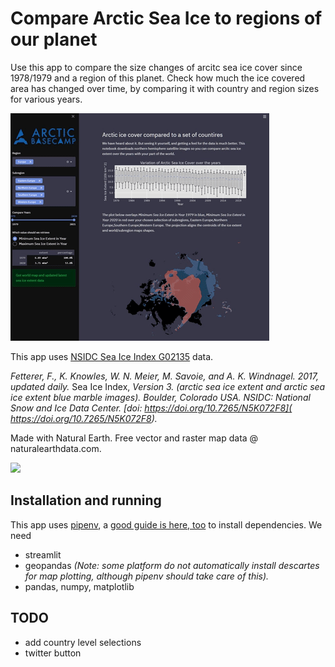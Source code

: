 # Compare Arctic Sea Ice to regions of our planet

Use this app to compare the size changes of arcitc sea ice cover since 1978/1979 and a region of this planet. 
Check how much the ice covered area has changed over
time, by comparing it with country and region sizes for various years.

![](ice_cover_comparisons.gif)

This app uses [NSIDC Sea Ice Index G02135](https://nsidc.org/data/g02135) data. 

_Fetterer, F., K. Knowles, W. N. Meier, M. Savoie, and A. K. Windnagel. 2017, updated daily._ Sea Ice Index, _Version 3. 
(arctic sea ice extent and arctic sea ice extent blue marble images). Boulder, Colorado USA. NSIDC: National Snow and Ice Data Center. 
[doi: https://doi.org/10.7265/N5K072F8]( https://doi.org/10.7265/N5K072F8)._


Made with Natural Earth. Free vector and raster map data @ naturalearthdata.com.

![](https://www.naturalearthdata.com/wp-content/uploads/2009/08/NEV-Logo-White_sm.png)

## Installation and running

This app uses [pipenv](https://pipenv.pypa.io/en/latest/), a [good guide is here, too](https://realpython.com/pipenv-guide/) to install dependencies.
We need
* streamlit
* geopandas _(Note: some platform do not automatically install descartes for map plotting, although pipenv should take care of this)._
* pandas, numpy, matplotlib

## TODO

* add country level selections
* twitter button

